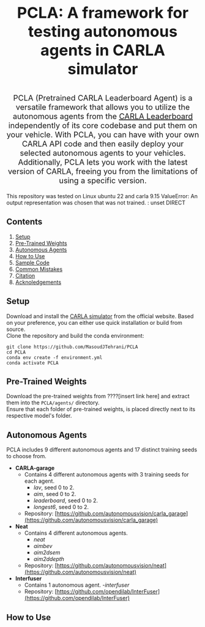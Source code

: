 <p align="center" style="font-size:40px;">
<b>PCLA: A framework for testing autonomous agents in CARLA simulator</b>
</p>

<p align="center" style="font-size:20px;">
PCLA (Pretrained CARLA Leaderboard Agent) is a versatile framework that allows you to utilize the autonomous agents from the <a href="https://leaderboard.carla.org/leaderboard/">CARLA Leaderboard</a> independently of its core codebase and put them on your vehicle. With PCLA, you can have with your own CARLA API code and then easily deploy your selected autonomous agents to your vehicles. Additionally, PCLA lets you work with the latest version of CARLA, freeing you from the limitations of using a specific version.
</p>

This repository
was tested on Linux ubuntu 22 and carla 9.15
ValueError: An output representation was chosen that was not trained. : unset DIRECT

## Contents

1. [Setup](#setup)
2. [Pre-Trained Weights](#pre-trained-weights)
3. [Autonomous Agents](#autonomous-agents)
4. [How to Use](#how-to-use)
5. [Sample Code](#sample-code)
6. [Common Mistakes](#common-mistakes)
7. [Citation](#citation)
8. [Acknoledgements](#acknoledgements)

## Setup
Download and install the <a href="https://carla.readthedocs.io/en/latest/">CARLA simulator</a> from the official website. Based on your preference, you can either use quick installation or build from source.</br>
Clone the repository and build the conda environment:
```Shell
git clone https://github.com/MasoudJTehrani/PCLA
cd PCLA
conda env create -f environment.yml
conda activate PCLA
```

## Pre-Trained Weights

Download the pre-trained weights from ????[insert link here] and extract them into the `PCLA/agents/` directory.</br> 
Ensure that each folder of pre-trained weights, is placed directly next to its respective model's folder.

## Autonomous Agents
PCLA includes 9 different autonomous agents and 17 distinct training seeds to choose from.
- **CARLA-garage**
  - Contains 4 different autonomous agents with 3 training seeds for each agent.
    - *lav*, seed 0 to 2.
    - *aim*, seed 0 to 2.
    - *leaderboard*, seed 0 to 2.
    - *longest6*, seed 0 to 2.
  - Repository: [https://github.com/autonomousvision/carla_garage](https://github.com/autonomousvision/carla_garage)
- **Neat**
  - Contains 4 different autonomous agents.
      - *neat*
      - *aimbev*
      - *aim2dsem*
      - *aim2ddepth*
  - Repository: [https://github.com/autonomousvision/neat](https://github.com/autonomousvision/neat)
- **Interfuser**
  - Contains 1 autonomous agent.
     -*interfuser*
  - Repository: [https://github.com/opendilab/InterFuser](https://github.com/opendilab/InterFuser)

## How to Use
